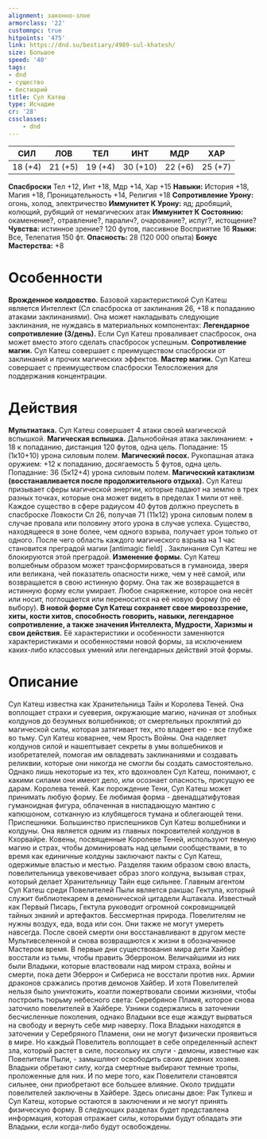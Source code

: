 ```yaml
---
alignment: законно-злое
armorclass: '22'
customnpc: true
hitpoints: '475'
link: https://dnd.su/bestiary/4989-sul-khatesh/
size: Большое
speed: '40'
tags:
- dnd
- существо
- бестиарий
title: Сул Катеш
type: Исчадие
cr: '28'
cssclasses:
    - dnd
---
```



| СИЛ | ЛОВ | ТЕЛ | ИНТ | МДР | ХАР |
|---|---|---|---|---|---|
| 18 (+4) | 21 (+5) | 19 (+4) | 30 (+10) | 22 (+6) | 25 (+7) |
**Спасброски** Тел +12, Инт +18, Мдр +14, Хар +15
**Навыки:** История +18, Магия +18, Проницательность +14, Религия +18
**Сопротивление Урону:** огонь, холод, электричество
**Иммунитет К Урону:** яд; дробящий, колющий, рубящий от немагических атак
**Иммунитет К Состоянию:** окаменение?, отравление?, паралич?, очарование?, испуг?, истощение?
**Чувства:** истинное зрение? 120 футов, пассивное Восприятие 16
**Языки:** Все, Телепатия 150 фт.
**Опасность:** 28 (120 000 опыта)
**Бонус Мастерства:** +8


# Особенности
**Врожденное колдовство.** Базовой характеристикой Сул Катеш является Интеллект (Сл спасброска от заклинания 26, +18 к попаданию атаками заклинаниями). Она может накладывать следующие заклинания, не нуждаясь в материальных компонентах:
**Легендарное сопротивление (3/день).** Если Сул Катеш проваливает спасбросок, она может вместо этого сделать спасбросок успешным.
**Сопротивление магии.** Сул Катеш совершает с преимуществом спасброски от заклинаний и прочих магических эффектов.
**Мастер магии.** Сул Катеш совершает с преимуществом спасброски Телосложения для поддержания концентрации.


# Действия
**Мультиатака.** Сул Катеш совершает 4 атаки своей магической вспышкой.
**Магическая вспышка.** Дальнобойная атака заклинанием: + 18 к попаданию, дистанция 120 футов, одна цель. Попадание: 15 (1к10+10) урона силовым полем.
**Магический посох.** Рукопашная атака оружием: +12 к попаданию, досягаемость 5 футов, одна цель. Попадание: 36 (5к12+4) урона силовым полем.
**Магический катаклизм (восстанавливается после продолжительного отдыха).** Сул Катеш призывает сферы магической энергии, которые падают на землю в трех разных точках, которые она может видеть в пределах 1 мили от неё. Каждое существо в сфере радиусом 40 футов должно преуспеть в спасброске Ловкости Сл 26, получая 71 (11к12) урона силовым полем в случае провала или половину этого урона в случае успеха. Существо, находящееся в зоне более, чем одного взрыва, получает урон только от одного. После чего область каждого магического взрыва на 1 час становится преградой магии [antimagic field] . Заклинания Сул Катеш не блокируются этой преградой.
**Изменение формы.** Сул Катеш волшебным образом может трансформироваться в гуманоида, зверя или великана, чей показатель опасности ниже, чем у неё самой, или возвращается в свою истинную форму. Она так же возвращается в истинную форму если умирает. Любое снаряжение, которое она несёт или носит, поглощается или переносится на её новую форму (по её выбору).
**В новой форме Сул Катеш сохраняет свое мировоззрение, хиты, кости хитов, способность говорить, навыки, легендарное сопротивление, а также значения Интеллекта, Мудрости, Харизмы и свои действия.** Её характеристики и особенности заменяются характеристиками и особенностями новой формы, за исключением каких-либо классовых умений или легендарных действий этой формы.


# Описание
Сул Катеш известна как Хранительница Тайн и Королева Теней. Она воплощает страхи и суеверия, окружающие магию, начиная от злобных колдунов до безумных волшебников; от смертельных проклятий до магической силы, которая затягивает тех, кто владеет ею - все глубже во тьму. Сул Катеш коварнее, чем Ярость Войны. Она наделяет колдунов силой и нашептывает секреты в умы волшебников и изобретателей, помогая им овладевать заклинаниями и создавать реликвии, которые они никогда не смогли бы создать самостоятельно. Однако лишь некоторые из тех, кто вдохновлен Сул Катеш, понимают, с какими силами они имеют дело, или осознает опасность, присущую ее дарам. Королева теней. Как порождение Тени, Сул Катеш может принимать любую форму. Ее любимая форма - двенадцатифутовая гуманоидная фигура, облаченная в ниспадающую мантию с капюшоном, сотканную из клубящегося тумана и облегающей тени. Приспешники. Большинство приспешников Сул Катеш волшебники и колдуны. Она является одним из главных покровителей колдунов в Кхорвайре. Ковены, посвященные Королеве Теней, используют темную магию и страх, чтобы доминировать над целыми сообществами, в то время как единичные колдуны заключают пакты с Сул Катеш, одержимые властью и местью. Разделяя таким образом свою власть, повелительница увековечивает образ злого колдуна, вызывая страх, который делает Хранительницу Тайн еще сильнее. Главным агентом Сул Катеш среди Повелителей Пыли является ракшас Гектула, который служит библиотекарем в демонической цитадели Аштакала. Известный как Первый Писарь, Гектула руководит огромной сокровищницей тайных знаний и артефактов. Бессмертная природа. Повелителям не нужны воздух, еда, вода или сон. Они также не могут умереть навсегда. После своей смерти они восстанавливают в другом месте Мультивселенной и снова возвращаются к жизни в обозначенное Мастером время. В первые дни существования мира дети Хайбер восстали из тьмы, чтобы править Эберроном. Величайшими из них были Владыки, которые властвовали над миром страха, войны и смерти, пока дети Эберрон и Сибериса не восстали против них. Армии драконов сражались против демонов Хайбер. И хотя Повелителей нельзя было уничтожить, коатли пожертвовали своими жизнями, чтобы построить тюрьму небесного света: Серебряное Пламя, которое снова заточило повелителей в Хайбере. Узники содержались в заточении бесчисленные поколения, однако Владыки все еще жаждут вырваться на свободу и вернуть себе мир наверху. Пока Владыки находятся в заточении у Серебряного Пламени, они не могут физически проявиться в мире. Но каждый Повелитель воплощает в себе определенный аспект зла, который растет в силе, поскольку их слуги - демоны, известные как Повелители Пыли, - замышляют освободить своих древних хозяев. Владыки обретают силу, когда смертные выбирают темные тропы, проложенные для них. И по мере того, как Повелители становятся сильнее, они приобретают все большее влияние. Около тридцати повелителей заключены в Хайбере. Здесь описаны двое: Рак Тулкеш и Сул Катеш, которые остаются в заключении и не могут принять физическую форму. В следующих разделах будет представлена информация, которая отражает силы, которыми будут обладать эти Владыки, если когда-либо будут освобождены.
